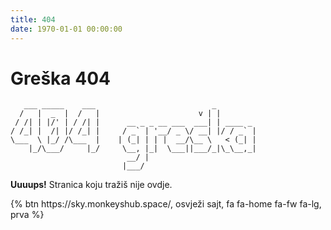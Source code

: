 ```yaml
---
title: 404
date: 1970-01-01 00:00:00
---
```


# Greška 404

```
   ___ _____    ___                          _
  /   |  _  |  /   |                      v | |
 / /| | |/' | / /| |      __ _ _ __ ___  ___| | ____ _
/ /_| |  /| |/ /_| |     / _` | '__/ _ \/ __| |/ / _` |
\___  \ |_/ /\___  |    | (_| | | |  __/\__ \   < (_| |
    |_/\___/     |_/     \__, |_|  \___||___/_|\_\__,_|
                          __/ |
                         |___/
```

**Uuuups!** Stranica koju tražiš nije ovdje.

<div class="desno">
{% btn https://sky.monkeyshub.space/, osvježi sajt, fa fa-home fa-fw fa-lg,  prva %}
</div>
